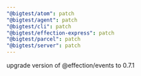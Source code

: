 ```yaml
---
"@bigtest/atom": patch
"@bigtest/agent": patch
"@bigtest/cli": patch
"@bigtest/effection-express": patch
"@bigtest/parcel": patch
"@bigtest/server": patch
---
```


upgrade version of @effection/events to 0.7.1
